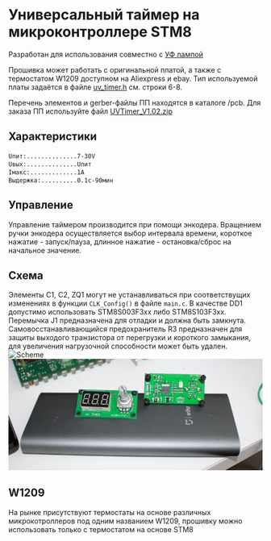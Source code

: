 # Универсальный таймер на микроконтроллере STM8

Разработан для использования совместно с [УФ лампой](https://github.com/vadzimyatskevich/uv_lamp)

Прошивка может работать с оригинальной платой, а также с термостатом W1209 доступном на Aliexpress и ebay. Тип используемой платы задаётся в файле [uv_timer.h](/software/uv_timer.h) см. строки 6-8.

Перечень элементов и gerber-файлы ПП находятся в каталоге /pcb. Для заказа ПП используйте файл [UVTimer_V1.02.zip](/pcb/UVTimer_V1.02.zip)

## Характеристики

    Uпит:..............7-30V
    Uвых:..............Uпит
    Iмакс:.............1A
    Выдержка:..........0.1c-90мин

## Управление

Управление таймером производится при помощи энкодера. Вращением ручки энкодера осуществляется выбор интервала времени, короткое нажатие - запуск/пауза, длинное нажатие - остановка/сброс на начальное значение.

## Схема

Элементы С1, С2, ZQ1 могут не устанавливаться при соответствущих изменениях в функции `CLK_Config()` в файле `main.c`. В качестве DD1 допустимо использовать STM8S003F3xx либо STM8S103F3xx. Перемычка J1 предназначена для отладки и должна быть замкнута. Самовосстанавливающийся предохранитель R3 предназначен для защиты выходого транзистора от перегрузки и короткого замыкания, для увеличения нагрузочной способности может быть удален.
![Scheme](/doc/img/sch1.jpg)
![Board](/doc/img/IMG_6590.JPG)

## W1209

На рынке присутствуют термостаты на основе различных микрокотроллеров под одним названием W1209, прошивку можно использовать только с термостатом на основе STM8
